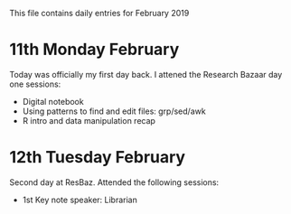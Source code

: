 This file contains daily entries for February 2019 

# 11th Monday February 
Today was officially my first day back.  I attened the Research Bazaar day one sessions: 
* Digital notebook 
* Using patterns to find and edit files: grp/sed/awk 
* R intro and data manipulation recap 

# 12th Tuesday February 
Second day at ResBaz.  Attended the following sessions:
* 1st Key note speaker: Librarian 


